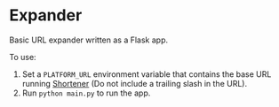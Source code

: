 # Expander
Basic URL expander written as a Flask app.

To use:
1. Set a `PLATFORM_URL` environment variable that contains the base URL running [Shortener](https://github.com/pennlabs/shortener) (Do not include a trailing slash in the URL).
2. Run `python main.py` to run the app.